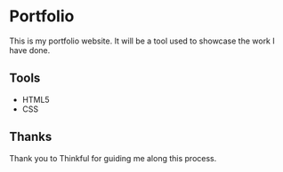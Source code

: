 # Portfolio

This is my portfolio website. It will be a tool used to showcase the work I have done.

## Tools
* HTML5
* CSS

## Thanks

Thank you to Thinkful for guiding me along this process.
